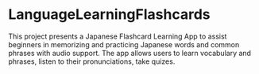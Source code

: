 # LanguageLearningFlashcards
This project presents a Japanese  Flashcard Learning App to assist beginners in memorizing and practicing Japanese  words and common phrases with audio support.   The app allows users to learn vocabulary and phrases, listen to their  pronunciations, take quizes.
